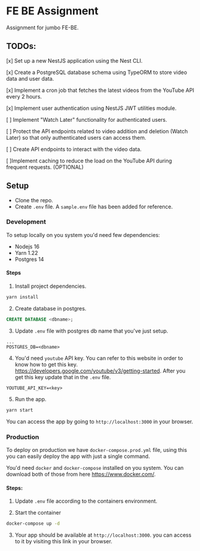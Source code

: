 # FE BE Assignment

Assignment for jumbo FE-BE.

## TODOs:

[x] Set up a new NestJS application using the Nest CLI.

[x] Create a PostgreSQL database schema using TypeORM to store video data and user data.

[x] Implement a cron job that fetches the latest videos from the YouTube API every 2 hours.

[x] Implement user authentication using NestJS JWT utilities module.

[ ] Implement "Watch Later" functionality for authenticated users.

[ ] Protect the API endpoints related to video addition and deletion (Watch Later) so that only authenticated users can access them.

[ ] Create API endpoints to interact with the video data.

[ ]Implement caching to reduce the load on the YouTube API during frequent requests. (OPTIONAL)

## Setup

- Clone the repo.
- Create `.env` file. A `sample.env` file has been added for reference.

### Development

To setup locally on you system you'd need few dependencies:

- Nodejs 16
- Yarn 1.22
- Postgres 14

#### Steps

1. Install project dependencies.

```sh
yarn install
```

2. Create database in postgres.

```sql
CREATE DATABASE <dbname>;
```

3. Update `.env` file with postgres db name that you've just setup.

```env
...
POSTGRES_DB=<dbname>
```

4. You'd need `youtube` API key. You can refer to this website in order to know how to get this key. https://developers.google.com/youtube/v3/getting-started. After you get this key update that in the `.env` file.

```env
YOUTUBE_API_KEY=<key>
```

5. Run the app.

```sh
yarn start
```

You can access the app by going to `http://localhost:3000` in your browser.

### Production

To deploy on production we have `docker-compose.prod.yml` file, using this you can easily deploy the app with just a single command.

You'd need `docker` and `docker-compose` installed on you system. You can download both of those from here https://www.docker.com/.

#### Steps:

1. Update `.env` file according to the containers environment.

2. Start the container

```sh
docker-compose up -d
```

3. Your app should be available at `http://localhost:3000`. you can access to it by visiting this link in your browser.
